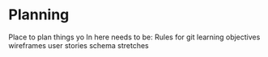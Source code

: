 # Planning
Place to plan things yo
In here needs to be:
Rules for git
learning objectives
wireframes
user stories
schema
stretches
